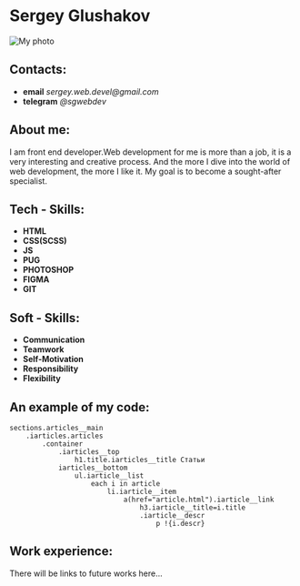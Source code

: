 # Sergey Glushakov

![My photo]()

## Contacts:

+ **email** _sergey.web.devel@gmail.com_
+ **telegram** _@sgwebdev_

## About me:

I am front end developer.Web development for me is more than a job, it is a very interesting and creative process. And the more I dive into the world of web development, the more I like it. My goal is to become a sought-after specialist.

## Tech - Skills:

+ **HTML**
+ **CSS(SCSS)**
+ **JS**
+ **PUG**
+ **PHOTOSHOP**
+ **FIGMA**
+ **GIT**

## Soft - Skills:

+ **Communication**
+ **Teamwork**
+ **Self-Motivation**
+ **Responsibility**
+ **Flexibility**

## An example of my code:

```pug
sections.articles__main
    .iarticles.articles
        .container
            .iarticles__top
                h1.title.iarticles__title Статьи
            iarticles__bottom
                ul.iarticle__list
                    each i in article
                        li.iarticle__item
                            a(href="article.html").iarticle__link
                                h3.iarticle__title=i.title
                                .iarticle__descr
                                    p !{i.descr}
```

## Work experience:

There will be links to future works here...